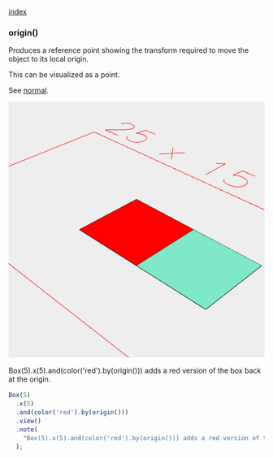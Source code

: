 [index](../../nb/api/index.md)
### origin()
Produces a reference point showing the transform required to move the object to its local origin.

This can be visualized as a point.

See [normal](../../nb/api/normal.md).

![Image](origin.md.$2.png)

Box(5).x(5).and(color('red').by(origin())) adds a red version of the box back at the origin.

```JavaScript
Box(5)
  .x(5)
  .and(color('red').by(origin()))
  .view()
  .note(
    "Box(5).x(5).and(color('red').by(origin())) adds a red version of the box back at the origin."
  );
```
